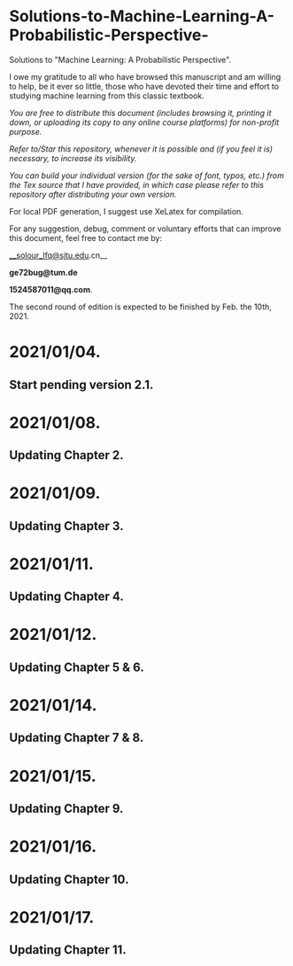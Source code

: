 # Solutions-to-Machine-Learning-A-Probabilistic-Perspective-

Solutions to "Machine Learning: A Probabilistic Perspective".

I owe my gratitude to all who have browsed this manuscript and am willing to help, be it ever so little, those who have devoted their time and effort to studying machine learning from this classic textbook. 

_You are free to distribute this document (includes browsing it, printing it down, or uploading its copy to any online course platforms) for non-profit purpose._

_Refer to/Star this repository, whenever it is possible and (if you feel it is) necessary, to increase its visibility._

_You can build your individual version (for the sake of font, typos, etc.) from the Tex source that I have provided, in which case please refer to this repository after distributing your own version._

For local PDF generation, I suggest use XeLatex for compilation.

For any suggestion, debug, comment or voluntary efforts that can improve this document, feel free to contact me by:

__solour_lfq@sjtu.edu.cn__

__ge72bug@tum.de__

__1524587011@qq.com__.

The second round of edition is expected to be finished by Feb. the 10th, 2021.

# 2021/01/04.
## Start pending version 2.1.

# 2021/01/08.
## Updating Chapter 2.

# 2021/01/09.
## Updating Chapter 3.

# 2021/01/11.
## Updating Chapter 4.

# 2021/01/12.
## Updating Chapter 5 & 6.

# 2021/01/14.
## Updating Chapter 7 & 8.

# 2021/01/15.
## Updating Chapter 9.

# 2021/01/16.
## Updating Chapter 10.

# 2021/01/17.
## Updating Chapter 11.
